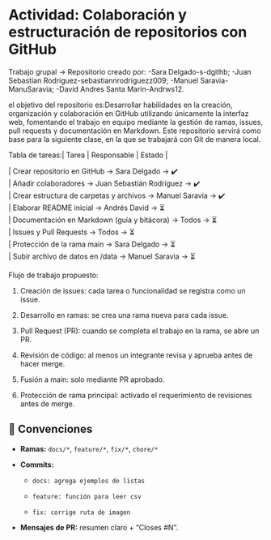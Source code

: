 # Actividad: Colaboración y estructuración de repositorios con GitHub
Trabajo grupal -> Repositorio creado por: 
-Sara Delgado-s-dgithb;
-Juan Sebastian Rodriguez-sebastiannrodriguezz009;
-Manuel Saravia- ManuSaravia;
-David Andres Santa Marin-Andrws12.

el objetivo del repositorio es:Desarrollar habilidades en la creación, organización y colaboración en GitHub utilizando únicamente la interfaz web, fomentando el trabajo en equipo mediante la gestión de ramas, issues, pull requests y documentación en Markdown. Este repositorio servirá como base para la siguiente clase, en la que se trabajará con Git de manera local.


Tabla de tareas:| Tarea                       | Responsable              | Estado |

| Crear repositorio en GitHub                 -> Sara Delgado              -> ✔️     
| Añadir colaboradores                        -> Juan Sebastián Rodríguez  -> ✔️   
| Crear estructura de carpetas y archivos     -> Manuel Saravia            -> ✔️      
| Elaborar README inicial                     -> Andrés David              -> ⏳     
| Documentación en Markdown (guía y bitácora) -> Todos                     -> ⏳      
| Issues y Pull Requests                      -> Todos                     -> ⏳      
| Protección de la rama main                  ->  Sara Delgado             -> ⏳      
| Subir archivo de datos en /data             ->  Manuel Saravia           -> ⏳      



Flujo de trabajo propuesto: 
1) Creación de issues: cada tarea o funcionalidad se registra como un issue.

2) Desarrollo en ramas: se crea una rama nueva para cada issue.
   
3) Pull Request (PR): cuando se completa el trabajo en la rama, se abre un PR.
   
4) Revisión de código: al menos un integrante revisa y aprueba antes de hacer merge.
   
5) Fusión a main: solo mediante PR aprobado.
    
6) Protección de rama principal: activado el requerimiento de revisiones antes de merge.

## 📝 Convenciones
- **Ramas:** `docs/*`, `feature/*`, `fix/*`, `chore/*`
  
- **Commits:**
  
  - `docs: agrega ejemplos de listas`
     
  - `feature: función para leer csv`
    
  - `fix: corrige ruta de imagen`
    
- **Mensajes de PR:** resumen claro + “Closes #N”.


